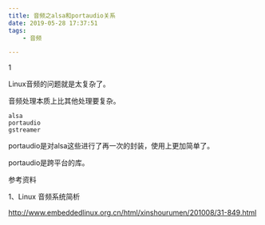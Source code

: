 ```yaml
---
title: 音频之alsa和portaudio关系
date: 2019-05-28 17:37:51
tags:
	- 音频

---
```


1

Linux音频的问题就是太复杂了。

音频处理本质上比其他处理要复杂。

```
alsa
portaudio
gstreamer

```

portaudio是对alsa这些进行了再一次的封装，使用上更加简单了。

portaudio是跨平台的库。



参考资料

1、Linux 音频系统简析

http://www.embeddedlinux.org.cn/html/xinshourumen/201008/31-849.html